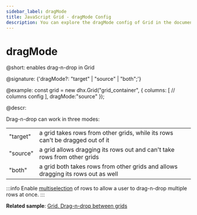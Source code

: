 ```yaml
---
sidebar_label: dragMode
title: JavaScript Grid - dragMode Config 
description: You can explore the dragMode config of Grid in the documentation of the DHTMLX JavaScript UI library. Browse developer guides and API reference, try out code examples and live demos, and download a free 30-day evaluation version of DHTMLX Suite 7.
---
```


# dragMode

@short: enables drag-n-drop in Grid

@signature: {'dragMode?: "target" | "source" | "both";'}

@example:
const grid = new dhx.Grid("grid_container", {
    columns: [
		// columns config
	],
    dragMode:"source"
});

@descr:
 
Drag-n-drop can work in three modes: 

<table>
	<tbody>
        <tr>
			<td>"target"</td>
			<td>a grid takes rows from other grids, while its rows can't be dragged out of it</td>
		</tr>
        <tr>
			<td>"source"</td>
			<td>a grid allows dragging its rows out and can't take rows from other grids</td>
		</tr>
        <tr>
			<td>"both"</td>
			<td>a grid both takes rows from other grids and allows dragging its rows out as well</td>
		</tr>
    </tbody>
</table>

:::info
Enable [multiselection](grid/configuration.md#multiple-selection-of-grid-cells) of rows to allow a user to drag-n-drop multiple rows at once.
:::

**Related sample**: [Grid. Drag-n-drop between grids](https://snippet.dhtmlx.com/qx9a86ax)

[comment]: # (@related: grid/initialization.md#initialize-grid grid/configuration.md#drag-n-drop-between-grids)

[comment]: # (@relatedapi: - grid/api/grid_afterrowdrag_event.md - grid/api/grid_afterrowdrop_event.md - grid/api/grid_beforerowdrag_event.md - grid/api/grid_beforerowdrop_event.md - grid/api/grid_canrowdrop_event.md - grid/api/grid_cancelrowdrop_event.md - grid/api/grid_dragrowin_event.md - grid/api/grid_dragrowout_event.md - grid/api/grid_dragrowstart_event.md)
 